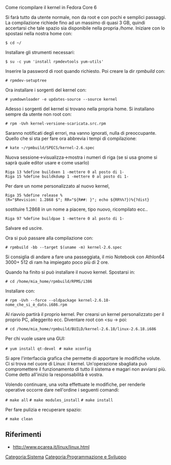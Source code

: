 Come ricompilare il kernel in Fedora Core 6

Si farà tutto da utente normale, non da root e con pochi e semplici passaggi.
La compilazione richiede fino ad un massimo di quasi 3 GB, quindi accertarsi che tale spazio sia disponibile nella propria */home*.
Iniziare con lo spostasi nella nostra home con:

`$ cd ~/`

Installare gli strumenti necessari:

`$ su -c yum 'install rpmdevtools yum-utils' `

Inserire la password di root quando richiesto. Poi creare la dir *rpmbuild* con:

`# rpmdev-setuptree `

Ora installare i sorgenti del kernel con:

`# yumdownloader -e updates-source --source kernel `

Adesso i sorgenti del kernel si trovano nella propria home. Si installano sempre da utente non root con:

`# rpm -Uvh kernel-versione-scaricata.src.rpm `

Saranno notificati degli errori, ma vanno ignorati, nulla di preoccupante.
Quello che si sta per fare ora abbrevia i tempi di compilazione:

`# kate ~/rpmbuild/SPECS/kernel-2.6.spec `

Nuova sessione-&gt;visualizza-&gt;mostra i numeri di riga (se si usa gnome si saprà quale editor usare e come usarlo)

`Riga 13 %define buildxen 1 -mettere 0 al posto di 1-`
`Riga 15 %define buildkdump 1 -mettere 0 al posto di 1-`

Per dare un nome personalizzato al nuovo kernel,

`Riga 35 %define release %(R="$Revision: 1.2868 $"; RR="${R##: }"; echo ${RR%%?})%{?dist}`

sostituire 1.2868 in un nome a piacere, tipo nuovo, ricompilato ecc..

`Riga 97 %define buildpae 1 -mettere 0 al posto di 1-`

Salvare ed uscire.

Ora si può passare alla compilazione con:

`# rpmbuild -bb --target $(uname -m) kernel-2.6.spec`

Si consiglia di andare a fare una passeggiata, il mio Notebook con Athlon64 3000+ 512 di ram ha impiegato poco più di 2 ore.

Quando ha finito si può installare il nuovo kernel. Spostarsi in:

`# cd /home/mia_home/rpmbuild/RPMS/i386 `

Installare con:

`# rpm -Uvh --force --oldpackage kernel-2.6.18-nome_che_si_è_dato.i686.rpm `

Al riavvio partirà il proprio kernel. Per crearsi un kernel personalizzato per il proprio PC, alleggerito ecc. Diventare root con <su -> poi:

`# cd /home/mia_home/rpmbuild/BUILD/kernel-2.6.18/linux-2.6.18.i686 `

Per chi vuole usare una GUI:

`# yum install qt-devel `
`# make xconfig `

Si apre l'interfaccia grafica che permette di apportare le modifiche volute.
Ci si trova nel cuore di Linux: il kernel. Un'operazione sbagliata può compromettere il funzionamento di tutto il sistema e magari non avviarsi più. Come detto all'inizio la responsabilità è vostra.

Volendo continuare, una volta effettuate le modifiche, per renderle operative occorre dare nell'ordine i seguenti comandi:

`# make all`
`# make modules_install`
`# make install`

Per fare pulizia e recuperare spazio:

`# make clean `

Riferimenti
-----------

-   <http://www.pcarea.it/linux/linux.html>

<Categoria:Sistema> [Categoria:Programmazione e Sviluppo](Categoria:Programmazione_e_Sviluppo "wikilink")
